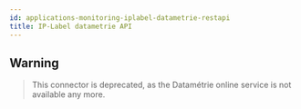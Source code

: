 ```yaml
---
id: applications-monitoring-iplabel-datametrie-restapi
title: IP-Label datametrie API
---
```


## Warning

> This connector is deprecated, as the Datamétrie online 
> service is not available any more.
